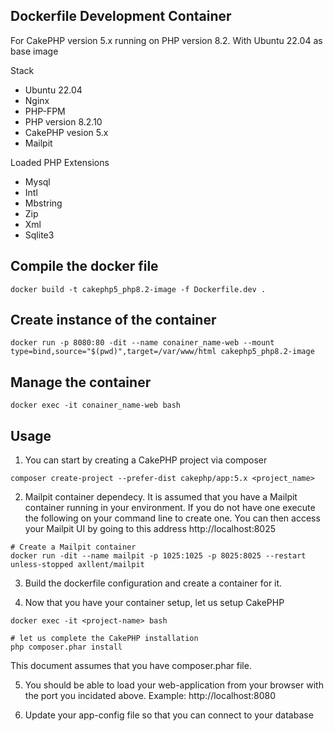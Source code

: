 ## Dockerfile Development Container

For CakePHP version 5.x running on PHP version 8.2. With Ubuntu 22.04 as base image

Stack

* Ubuntu 22.04
* Nginx
* PHP-FPM
* PHP version 8.2.10
* CakePHP vesion 5.x
* Mailpit

Loaded PHP Extensions

* Mysql
* Intl
* Mbstring
* Zip
* Xml
* Sqlite3


## Compile the docker file

```
docker build -t cakephp5_php8.2-image -f Dockerfile.dev .
```

## Create instance of the container

```
docker run -p 8080:80 -dit --name conainer_name-web --mount type=bind,source="$(pwd)",target=/var/www/html cakephp5_php8.2-image
```


## Manage the container

```
docker exec -it conainer_name-web bash
```

## Usage

1. You can start by creating a CakePHP project via composer

```
composer create-project --prefer-dist cakephp/app:5.x <project_name>
```

2. Mailpit container dependecy. It is assumed that you have a Mailpit container
running in your environment. If you do not have one execute the following on
your command line to create one. You can then access your Mailpit UI by going
to this address http://localhost:8025

```
# Create a Mailpit container
docker run -dit --name mailpit -p 1025:1025 -p 8025:8025 --restart unless-stopped axllent/mailpit
```


3. Build the dockerfile configuration and create a container for it.


4. Now that you have your container setup, let us setup CakePHP

```
docker exec -it <project-name> bash

# let us complete the CakePHP installation
php composer.phar install
```

This document assumes that you have composer.phar file.


5. You should be able to load your web-application from your browser with the port you incidated above. Example: http://localhost:8080


6. Update your app-config file so that you can connect to your database

